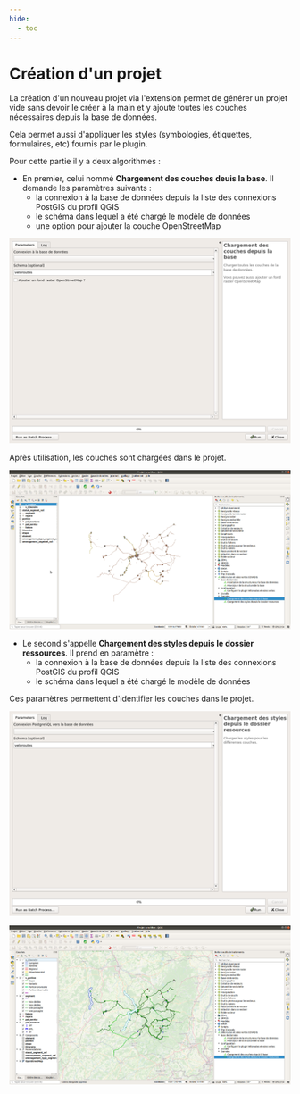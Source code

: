 ```yaml
---
hide:
  - toc
---
```


# Création d'un projet

La création d'un nouveau projet via l'extension permet de générer un projet vide sans devoir le créer
à la main et y ajoute toutes les couches nécessaires depuis la base de données.

Cela permet aussi d'appliquer les styles (symbologies, étiquettes, formulaires, etc) fournis
par le plugin.

Pour cette partie il y a deux algorithmes :

* En premier, celui nommé **Chargement des couches deuis la base**. Il demande les paramètres suivants :
  * la connexion à la base de données depuis la liste des connexions PostGIS du profil QGIS
  * le schéma dans lequel a été chargé le modèle de données
  * une option pour ajouter la couche OpenStreetMap

![load_layers](../processing/veloroutes_vv-load_layers.png)

Après utilisation, les couches sont chargées dans le projet.

![main_window_load_layers](media/veloroutes_vv-main-window-load-layers.jpg)

* Le second s'appelle **Chargement des styles depuis le dossier ressources**. Il prend en paramètre :
  * la connexion à la base de données depuis la liste des connexions PostGIS du profil QGIS
  * le schéma dans lequel a été chargé le modèle de données

Ces paramètres permettent d'identifier les couches dans le projet.

![load_styles](../processing/veloroutes_vv-load_styles.png)

![main_window_load_layers](media/veloroutes_vv-main-window.jpg)
